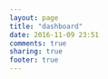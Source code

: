 ```yaml
---
layout: page
title: "dashboard"
date: 2016-11-09 23:51
comments: true
sharing: true
footer: true
---
```


<script src="https://cdnjs.cloudflare.com/ajax/libs/moment.js/2.13.0/moment.min.js"></script>
<script src="https://cdnjs.cloudflare.com/ajax/libs/Chart.js/2.2.1/Chart.bundle.js"></script>

<div>
	<canvas id="canvas"></canvas>
</div>


<script>
	function newDateString(days) {
		return moment(days).format();
	}

	var config = {
		type: 'line',
		data: {
			datasets: [{
				label: "Dataset with string point data",
				data: [
                  {x:newDateString("2016-07-07"), y: 176.4},
                  {x:newDateString("2016-07-08"), y: 175.6},
                  {x:newDateString("2016-07-11"), y: 174.8},
                  {x:newDateString("2016-07-12"), y: 173.8},
                  {x:newDateString("2016-07-13"), y: 173.4},
                  {x:newDateString("2016-07-14"), y: 172.6},
                  {x:newDateString("2016-07-15"), y: 172.4},
                  {x:newDateString("2016-07-17"), y: 172.4},
                  {x:newDateString("2016-07-18"), y: 171.4},
                  {x:newDateString("2016-07-19"), y: 171.2},
                  {x:newDateString("2016-07-20"), y: 170.8},
                  {x:newDateString("2016-07-23"), y: 170.2},
                  {x:newDateString("2016-07-24"), y: 170.2},
                  {x:newDateString("2016-07-25"), y: 170.4},
                  {x:newDateString("2016-07-26"), y: 170.4},
                  {x:newDateString("2016-07-27"), y: 168.0},
                  {x:newDateString("2016-07-28"), y: 169.2},
                  {x:newDateString("2016-07-29"), y: 169.4},
                  {x:newDateString("2016-07-30"), y: 168.4},
                  {x:newDateString("2016-07-31"), y: 168.6},
                  {x:newDateString("2016-08-01"), y: 169.6},
                  {x:newDateString("2016-08-02"), y: 168.4},
                  {x:newDateString("2016-08-03"), y: 167.6},
                  {x:newDateString("2016-08-04"), y: 167.0},
                  {x:newDateString("2016-08-05"), y: 167.0},
                  {x:newDateString("2016-08-06"), y: 165.4},
                  {x:newDateString("2016-08-07"), y: 167.6},
                  {x:newDateString("2016-08-08"), y: 166.8},
                  {x:newDateString("2016-08-09"), y: 167.0},
                  {x:newDateString("2016-08-10"), y: 166.6},
                  {x:newDateString("2016-08-11"), y: 166.8},
                  {x:newDateString("2016-08-12"), y: 165.2},
                  {x:newDateString("2016-08-13"), y: 165.2},
                  {x:newDateString("2016-08-14"), y: 166.0},
                  {x:newDateString("2016-08-15"), y: 165.4},
                  {x:newDateString("2016-08-16"), y: 164.8},
                  {x:newDateString("2016-08-17"), y: 163.6},
                  {x:newDateString("2016-08-18"), y: 164.8},
                  {x:newDateString("2016-08-19"), y: 163.6},
                  {x:newDateString("2016-08-20"), y: 163.0},
                  {x:newDateString("2016-08-21"), y: 164.6},
                  {x:newDateString("2016-08-22"), y: 165.0},
                  {x:newDateString("2016-08-23"), y: 165.2},
                  {x:newDateString("2016-08-24"), y: 164.2},
                  {x:newDateString("2016-08-25"), y: 163.2},
                  {x:newDateString("2016-08-26"), y: 164.0},
                  {x:newDateString("2016-08-27"), y: 163.6},
                  {x:newDateString("2016-08-28"), y: 164.0},
                  {x:newDateString("2016-08-29"), y: 165.2},
                  {x:newDateString("2016-08-30"), y: 164.2},
                  {x:newDateString("2016-08-31"), y: 162.8},
                  {x:newDateString("2016-09-01"), y: 162.6},
                  {x:newDateString("2016-09-02"), y: 162.0},
                  {x:newDateString("2016-09-03"), y: 162.0},
                  {x:newDateString("2016-09-04"), y: 162.0},
                  {x:newDateString("2016-09-05"), y: 161.4},
                  {x:newDateString("2016-09-06"), y: 161.8},
                  {x:newDateString("2016-09-07"), y: 162.0},
                  {x:newDateString("2016-09-08"), y: 162.0},
                  {x:newDateString("2016-09-09"), y: 161.4},
                  {x:newDateString("2016-09-10"), y: 161.0},
                  {x:newDateString("2016-09-11"), y: 161.0},
                  {x:newDateString("2016-09-12"), y: 162.4},
                  {x:newDateString("2016-09-13"), y: 162.0},
                  {x:newDateString("2016-09-14"), y: 161.0},
                  {x:newDateString("2016-09-15"), y: 160.2},
                  {x:newDateString("2016-09-16"), y: 160.8},
                  {x:newDateString("2016-09-17"), y: 160.2},
                  {x:newDateString("2016-09-18"), y: 160.8},
                  {x:newDateString("2016-09-19"), y: 161.4},
                  {x:newDateString("2016-09-20"), y: 161.0},
                  {x:newDateString("2016-09-21"), y: 160.4},
                  {x:newDateString("2016-09-22"), y: 160.2},
                  {x:newDateString("2016-09-23"), y: 159.2},
                  {x:newDateString("2016-09-24"), y: 159.6},
                  {x:newDateString("2016-09-25"), y: 159.0},
                  {x:newDateString("2016-09-26"), y: 160.4},
                  {x:newDateString("2016-09-27"), y: 159.4},
                  {x:newDateString("2016-09-28"), y: 158.6},
                  {x:newDateString("2016-09-29"), y: 159.2},
                  {x:newDateString("2016-09-30"), y: 160.4},
                  {x:newDateString("2016-10-01"), y: 159.6},
                  {x:newDateString("2016-10-02"), y: 157.4},
                  {x:newDateString("2016-10-03"), y: 159.4},
                  {x:newDateString("2016-10-04"), y: 159.6},
                  {x:newDateString("2016-10-05"), y: 160.0},
                  {x:newDateString("2016-10-06"), y: 159.6},
                  {x:newDateString("2016-10-07"), y: 158.8},
                  {x:newDateString("2016-10-08"), y: 159.6},
                  {x:newDateString("2016-10-09"), y: 160.4},
                  {x:newDateString("2016-10-10"), y: 162.8},
                  {x:newDateString("2016-10-11"), y: 162.4},
                  {x:newDateString("2016-10-12"), y: 162.0},
                  {x:newDateString("2016-10-13"), y: 162.4},
                  {x:newDateString("2016-10-14"), y: 162.0},
                  {x:newDateString("2016-10-15"), y: 161.0},
                  {x:newDateString("2016-10-16"), y: 164.2},
                  {x:newDateString("2016-10-17"), y: 163.2},
                  {x:newDateString("2016-10-18"), y: 161.8},
                  {x:newDateString("2016-10-19"), y: 160.8},
                  {x:newDateString("2016-10-20"), y: 161.4},
                  {x:newDateString("2016-10-21"), y: 160.6},
                  {x:newDateString("2016-10-22"), y: 160.0},
                  {x:newDateString("2016-10-23"), y: 160.4},
                  {x:newDateString("2016-10-24"), y: 158.6},
                  {x:newDateString("2016-10-25"), y: 160.4},
                  {x:newDateString("2016-10-26"), y: 161.2},
                  {x:newDateString("2016-10-27"), y: 161.4},
                  {x:newDateString("2016-10-28"), y: 160.4},
                  {x:newDateString("2016-10-29"), y: 159.6},
                  {x:newDateString("2016-10-30"), y: 160.0},
                  {x:newDateString("2016-10-31"), y: 161.0},
                  {x:newDateString("2016-11-01"), y: 161.0},
                  {x:newDateString("2016-11-02"), y: 161.4},
                  {x:newDateString("2016-11-03"), y: 160.6},
                  {x:newDateString("2016-11-04"), y: 161.4},
                  {x:newDateString("2016-11-05"), y: 161.4},
                  {x:newDateString("2016-11-06"), y: 162.0},
                  {x:newDateString("2016-11-07"), y: 163.2},
                  {x:newDateString("2016-11-08"), y: 161.6},
                  {x:newDateString("2016-11-09"), y: 161.6}
            ],
				fill: false,
				borderColor: '#000000',
				pointRadius: 0
			}]
		},
		options: {
			responsive: true,
			legend: {
                display: false,
            },
            title:{
                display:true,
                text:"Weight Lbs"
            },
			scales: {
				xAxes: [{
					type: "time",
					display: true,
					scaleLabel: {
						display: true,
						labelString: 'Date'
					}
				}],
				yAxes: [{
					display: true,
					scaleLabel: {
						display: true,
						labelString: 'Lbs'
					},
            ticks: {
                max: 180,
                min: 140,
                stepSize: 2
            }
				}]
			}
		}
	};

	window.onload = function() {
		var ctx = document.getElementById("canvas").getContext("2d");
		window.myLine = new Chart(ctx, config);
	};
</script>
